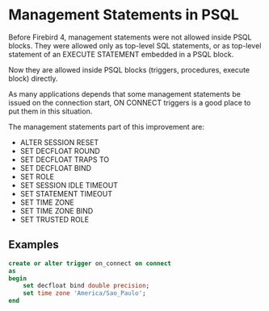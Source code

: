 # Management Statements in PSQL

Before Firebird 4, management statements were not allowed inside PSQL blocks. They were allowed only as top-level SQL statements, or as top-level statement of an EXECUTE STATEMENT embedded in a PSQL block.

Now they are allowed inside PSQL blocks (triggers, procedures, execute block) directly.

As many applications depends that some management statements be issued on the connection start, ON CONNECT triggers is a good place to put them in this situation.

The management statements part of this improvement are:
- ALTER SESSION RESET
- SET DECFLOAT ROUND
- SET DECFLOAT TRAPS TO
- SET DECFLOAT BIND
- SET ROLE
- SET SESSION IDLE TIMEOUT
- SET STATEMENT TIMEOUT
- SET TIME ZONE
- SET TIME ZONE BIND
- SET TRUSTED ROLE

## Examples

```sql
create or alter trigger on_connect on connect
as
begin
    set decfloat bind double precision;
    set time zone 'America/Sao_Paulo';
end
```
